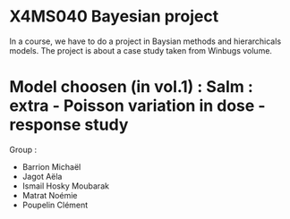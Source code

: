 # X4MS040 Bayesian project

In a course, we have to do a project in Baysian methods and hierarchicals models. The project is about a case study taken from Winbugs volume.

# Model choosen (in vol.1) : Salm : extra - Poisson variation in dose - response study

Group : 
- Barrion Michaël
- Jagot Aëla
- Ismail Hosky Moubarak
- Matrat Noémie
- Poupelin Clément 
